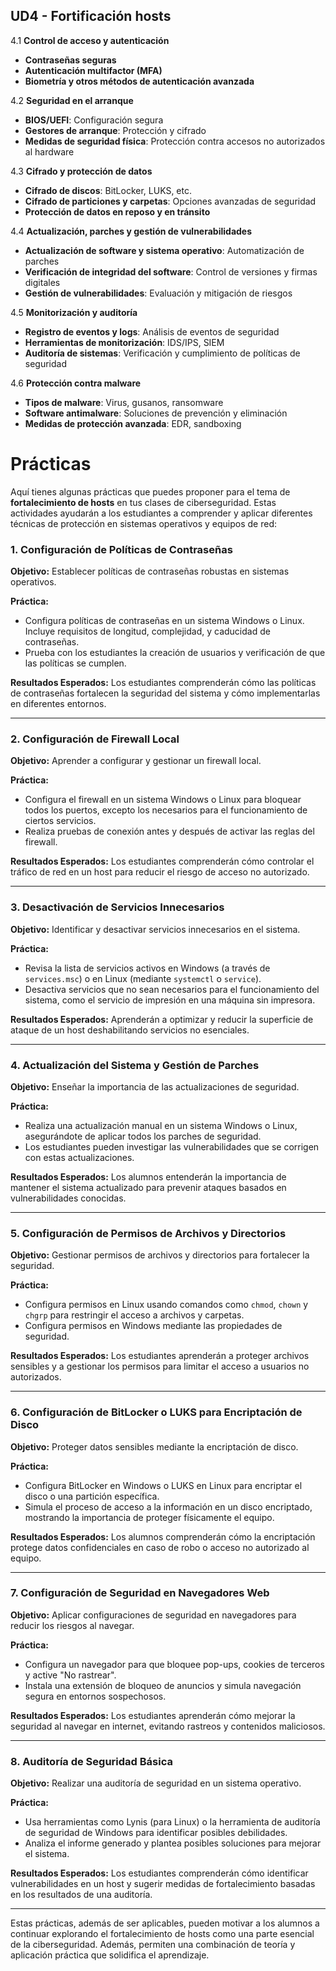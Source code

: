 ## UD4 - Fortificación hosts



4.1 **Control de acceso y autenticación**

- **Contraseñas seguras**
- **Autenticación multifactor (MFA)**
- **Biometría y otros métodos de autenticación avanzada**

4.2 **Seguridad en el arranque**

- **BIOS/UEFI**: Configuración segura
- **Gestores de arranque**: Protección y cifrado
- **Medidas de seguridad física**: Protección contra accesos no autorizados al hardware

4.3 **Cifrado y protección de datos**

- **Cifrado de discos**: BitLocker, LUKS, etc.
- **Cifrado de particiones y carpetas**: Opciones avanzadas de seguridad
- **Protección de datos en reposo y en tránsito**

4.4 **Actualización, parches y gestión de vulnerabilidades**

- **Actualización de software y sistema operativo**: Automatización de parches
- **Verificación de integridad del software**: Control de versiones y firmas digitales
- **Gestión de vulnerabilidades**: Evaluación y mitigación de riesgos

4.5 **Monitorización y auditoría**

- **Registro de eventos y logs**: Análisis de eventos de seguridad
- **Herramientas de monitorización**: IDS/IPS, SIEM
- **Auditoría de sistemas**: Verificación y cumplimiento de políticas de seguridad

4.6 **Protección contra malware**

- **Tipos de malware**: Virus, gusanos, ransomware
- **Software antimalware**: Soluciones de prevención y eliminación
- **Medidas de protección avanzada**: EDR, sandboxing

# Prácticas

Aquí tienes algunas prácticas que puedes proponer para el tema de **fortalecimiento de hosts** en tus clases de ciberseguridad. Estas actividades ayudarán a los estudiantes a comprender y aplicar diferentes técnicas de protección en sistemas operativos y equipos de red:

### 1. Configuración de Políticas de Contraseñas

**Objetivo:** Establecer políticas de contraseñas robustas en sistemas operativos.

**Práctica:** 
- Configura políticas de contraseñas en un sistema Windows o Linux. Incluye requisitos de longitud, complejidad, y caducidad de contraseñas.
- Prueba con los estudiantes la creación de usuarios y verificación de que las políticas se cumplen.
  
**Resultados Esperados:** Los estudiantes comprenderán cómo las políticas de contraseñas fortalecen la seguridad del sistema y cómo implementarlas en diferentes entornos.

---

### 2. Configuración de Firewall Local

**Objetivo:** Aprender a configurar y gestionar un firewall local.

**Práctica:**
- Configura el firewall en un sistema Windows o Linux para bloquear todos los puertos, excepto los necesarios para el funcionamiento de ciertos servicios.
- Realiza pruebas de conexión antes y después de activar las reglas del firewall.

**Resultados Esperados:** Los estudiantes comprenderán cómo controlar el tráfico de red en un host para reducir el riesgo de acceso no autorizado.

---

### 3. Desactivación de Servicios Innecesarios

**Objetivo:** Identificar y desactivar servicios innecesarios en el sistema.

**Práctica:**
- Revisa la lista de servicios activos en Windows (a través de `services.msc`) o en Linux (mediante `systemctl` o `service`).
- Desactiva servicios que no sean necesarios para el funcionamiento del sistema, como el servicio de impresión en una máquina sin impresora.

**Resultados Esperados:** Aprenderán a optimizar y reducir la superficie de ataque de un host deshabilitando servicios no esenciales.

---

### 4. Actualización del Sistema y Gestión de Parches

**Objetivo:** Enseñar la importancia de las actualizaciones de seguridad.

**Práctica:**
- Realiza una actualización manual en un sistema Windows o Linux, asegurándote de aplicar todos los parches de seguridad.
- Los estudiantes pueden investigar las vulnerabilidades que se corrigen con estas actualizaciones.

**Resultados Esperados:** Los alumnos entenderán la importancia de mantener el sistema actualizado para prevenir ataques basados en vulnerabilidades conocidas.

---

### 5. Configuración de Permisos de Archivos y Directorios

**Objetivo:** Gestionar permisos de archivos y directorios para fortalecer la seguridad.

**Práctica:**
- Configura permisos en Linux usando comandos como `chmod`, `chown` y `chgrp` para restringir el acceso a archivos y carpetas.
- Configura permisos en Windows mediante las propiedades de seguridad.

**Resultados Esperados:** Los estudiantes aprenderán a proteger archivos sensibles y a gestionar los permisos para limitar el acceso a usuarios no autorizados.

---

### 6. Configuración de BitLocker o LUKS para Encriptación de Disco

**Objetivo:** Proteger datos sensibles mediante la encriptación de disco.

**Práctica:**
- Configura BitLocker en Windows o LUKS en Linux para encriptar el disco o una partición específica.
- Simula el proceso de acceso a la información en un disco encriptado, mostrando la importancia de proteger físicamente el equipo.

**Resultados Esperados:** Los alumnos comprenderán cómo la encriptación protege datos confidenciales en caso de robo o acceso no autorizado al equipo.

---

### 7. Configuración de Seguridad en Navegadores Web

**Objetivo:** Aplicar configuraciones de seguridad en navegadores para reducir los riesgos al navegar.

**Práctica:**
- Configura un navegador para que bloquee pop-ups, cookies de terceros y active "No rastrear".
- Instala una extensión de bloqueo de anuncios y simula navegación segura en entornos sospechosos.

**Resultados Esperados:** Los estudiantes aprenderán cómo mejorar la seguridad al navegar en internet, evitando rastreos y contenidos maliciosos.

---

### 8. Auditoría de Seguridad Básica

**Objetivo:** Realizar una auditoría de seguridad en un sistema operativo.

**Práctica:**
- Usa herramientas como Lynis (para Linux) o la herramienta de auditoría de seguridad de Windows para identificar posibles debilidades.
- Analiza el informe generado y plantea posibles soluciones para mejorar el sistema.

**Resultados Esperados:** Los estudiantes comprenderán cómo identificar vulnerabilidades en un host y sugerir medidas de fortalecimiento basadas en los resultados de una auditoría.

---

Estas prácticas, además de ser aplicables, pueden motivar a los alumnos a continuar explorando el fortalecimiento de hosts como una parte esencial de la ciberseguridad. Además, permiten una combinación de teoría y aplicación práctica que solidifica el aprendizaje.